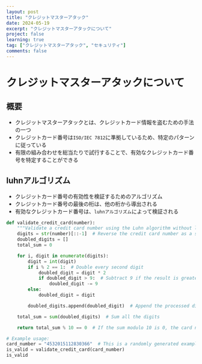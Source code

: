 ```yaml
---
layout: post
title: "クレジットマスターアタック"
date: 2024-05-19
excerpt: "クレジットマスターアタックについて"
project: false
learning: true
tag: ["クレジットマスターアタック", "セキュリティ"]
comments: false
---
```


# クレジットマスターアタックについて

## 概要
 - クレジットマスターアタックとは、クレジットカード情報を盗むための手法の一つ
 - クレジットカード番号は`ISO/IEC 7812`に準拠しているため、特定のパターンに従っている
 - 有限の組み合わせを総当たりで試行することで、有効なクレジットカード番号を特定することができる

## luhnアルゴリズム
 - クレジットカード番号の有効性を検証するためのアルゴリズム
 - クレジットカード番号の最後の桁は、他の桁から導出される
 - 有効なクレジットカード番号は、`luhnアルゴリズム`によって検証される

```python
def validate_credit_card(number):
    """Validate a credit card number using the Luhn algorithm without list comprehensions."""
    digits = str(number)[::-1]  # Reverse the credit card number as a string
    doubled_digits = []
    total_sum = 0

    for i, digit in enumerate(digits):
        digit = int(digit)
        if i % 2 == 1:  # Double every second digit
            doubled_digit = digit * 2
            if doubled_digit > 9:  # Subtract 9 if the result is greater than 9
                doubled_digit -= 9
        else:
            doubled_digit = digit

        doubled_digits.append(doubled_digit)  # Append the processed digit to the list

    total_sum = sum(doubled_digits)  # Sum all the digits

    return total_sum % 10 == 0  # If the sum modulo 10 is 0, the card number is valid

# Example usage:
card_number = "4532015112830366"  # This is a randomly generated example number
is_valid = validate_credit_card(card_number)
is_valid
```
